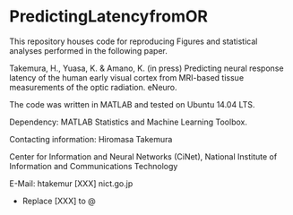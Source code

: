 # PredictingLatencyfromOR

This repository houses code for reproducing Figures and statistical analyses performed in the following paper.

Takemura, H., Yuasa, K. & Amano, K. (in press) Predicting neural response latency of the human early visual cortex from MRI-based tissue measurements of the optic radiation. eNeuro. 

The code was written in MATLAB and tested on Ubuntu 14.04 LTS. 

Dependency: MATLAB Statistics and Machine Learning Toolbox.

Contacting information: 
Hiromasa Takemura

Center for Information and Neural Networks (CiNet),
National Institute of Information and Communications Technology

E-Mail: htakemur [XXX] nict.go.jp
* Replace [XXX] to @
